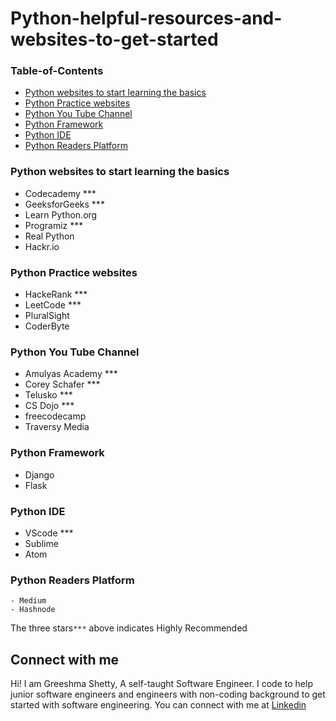 # Python-helpful-resources-and-websites-to-get-started

### Table-of-Contents
   * [Python websites to start learning the basics](#Python-websites)
   * [Python Practice websites](#Python-Practice)
   * [Python You Tube Channel](#Python-You-Tube)
   * [Python Framework](#framework)
   * [Python IDE](#ide)
   * [Python Readers Platform](#blog)


### <a name="Python-websites"></a>Python websites to start learning the basics
   * Codecademy  ***
   * GeeksforGeeks  ***
   * Learn Python.org
   * Programiz  ***
   * Real Python
   * Hackr.io
   
###  <a name="Python-Practice"></a>Python Practice websites
   - HackeRank  ***
   - LeetCode   ***
   - PluralSight
   - CoderByte

### <a name="Python-You-Tube"></a>Python You Tube Channel
   - Amulyas Academy  ***
   - Corey Schafer    ***
   - Telusko          ***
   - CS Dojo          ***
   - freecodecamp
   - Traversy Media

### <a name="framework"></a>Python Framework
   - Django
   - Flask

### <a name="ide"></a>Python IDE
  - VScode   ***
  - Sublime
  - Atom

### <a name="blogs"/> Python Readers Platform
    - Medium
    - Hashnode

The three stars`***` above indicates Highly Recommended 

## Connect with me
   Hi! I am Greeshma Shetty, A self-taught Software Engineer. I code to help junior software engineers and engineers with non-coding background to get started with software engineering. You can connect with me at [Linkedin](#https://www.linkedin.com/in/greeshma-shetty-a88287a9/)
   

